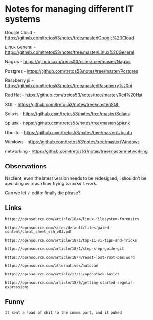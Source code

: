 # Notes for managing different IT systems

Google Cloud - https://github.com/tretos53/notes/tree/master/Google%20Cloud

Linux General - https://github.com/tretos53/notes/tree/master/Linux%20General

Nagios - https://github.com/tretos53/notes/tree/master/Nagios

Postgres - https://github.com/tretos53/notes/tree/master/Postgres

Raspberry pi - https://github.com/tretos53/notes/tree/master/Raspberry%20pi

Red Hat - https://github.com/tretos53/notes/tree/master/Red%20Hat

SQL - https://github.com/tretos53/notes/tree/master/SQL

Solaris - https://github.com/tretos53/notes/tree/master/Solaris

Splunk - https://github.com/tretos53/notes/tree/master/Splunk

Ubuntu - https://github.com/tretos53/notes/tree/master/Ubuntu

Windows - https://github.com/tretos53/notes/tree/master/Windows

networking - https://github.com/tretos53/notes/tree/master/networking


## Observations

Nsclient, even the latest version needs to be redesigned, I shouldn't be spending so much time trying to make it work.

Can we let vi editor finally die please?


## Links
```https://opensource.com/article/18/4/linux-filesystem-forensics```

```https://opensource.com/sites/default/files/gated-content/cheat_sheet_ssh_v03.pdf```

```https://opensource.com/article/18/1/top-11-vi-tips-and-tricks```

```https://opensource.com/article/18/1/step-step-guide-git```

```https://opensource.com/article/18/4/reset-lost-root-password```

```https://opensource.com/alternatives/autocad```

```https://opensource.com/article/17/11/openstack-basics```

```https://opensource.com/article/18/5/getting-started-regular-expressions```

## Funny

`It sent a load of shit to the comms port, and it puked`
